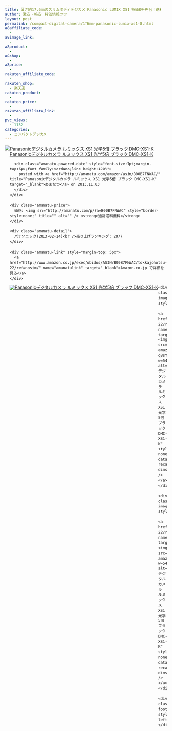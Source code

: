 ```yaml
---
title: 薄さ約17.6mmのスリムボディデジカメ Panasonic LUMIX XS1 特価8千円台！送料無料！
author: 激安・格安・特価情報ツウ
layout: post
permalink: /compact-digital-camera/176mm-panasonic-lumix-xs1-8.html
a8affiliate_code:
  - 
a8image_link:
  - 
a8product:
  - 
a8shop:
  - 
a8price:
  - 
rakuten_affiliate_code:
  - 
rakuten_shop:
  - 楽天店
rakuten_product:
  - 
rakuten_price:
  - 
rakuten_affiliate_link:
  - 
pvc_views:
  - 1132
categories:
  - コンパクトデジカメ
---
```

<div class="amanatu-box" style="margin-bottom:0px;">
  <div class="amanatu-image" style="float:left;">
    <a href="http://www.amazon.co.jp/exec/obidos/ASIN/B00B7FNWAC/tokkajohotsu-22/ref=nosim/" name="amanatulink" target="_blank"><img src="http://i2.wp.com/ecx.images-amazon.com/images/I/41YtnSoyiJL._SL160_.jpg?w=546" alt="Panasonicデジタルカメラ ルミックス XS1 光学5倍 ブラック DMC-XS1-K" style="border: none;" data-recalc-dims="1" /></a>
  </div>
  
  <div class="amanatu-info" style="float:left;margin-left:15px;line-height:120%">
    <div class="amanatu-name" style="margin-bottom:10px;line-height:120%">
      <a href="http://www.amazon.co.jp/exec/obidos/ASIN/B00B7FNWAC/tokkajohotsu-22/ref=nosim/" name="amanatulink" target="_blank">Panasonicデジタルカメラ ルミックス XS1 光学5倍 ブラック DMC-XS1-K</a> 
      
      <div class="amanatu-powered-date" style="font-size:7pt;margin-top:5px;font-family:verdana;line-height:120%">
        posted with <a href="http://amanatu.com/amazon/asin/B00B7FNWAC/" title="Panasonicデジタルカメラ ルミックス XS1 光学5倍 ブラック DMC-XS1-K" target="_blank">あまなつ</a> on 2013.11.03
      </div>
    </div>
    
    <div class="amanatu-price">
      価格: <img src="http://amanatu.com/p/?a=B00B7FNWAC" style="border-style:none;" title="" alt="" /> <strong>通常送料無料</strong>
    </div>
    
    <div class="amanatu-detail">
      パナソニック(2013-02-14)<br />売り上げランキング: 2077
    </div>
    
    <div class="amanatu-link" style="margin-top: 5px">
      <a href="http://www.amazon.co.jp/exec/obidos/ASIN/B00B7FNWAC/tokkajohotsu-22/ref=nosim/" name="amanatulink" target="_blank">Amazon.co.jp で詳細を見る</a>
    </div>
  </div>
  
  <div class="amanatu-footer" style="clear: left">
  </div>
  
  <div class="amanatu-imageset">
    <div class="amanatu-image" style="float:left;">
      <a href="http://www.amazon.co.jp/exec/obidos/ASIN/B00B7FNWAC/tokkajohotsu-22/ref=nosim/" name="amanatulink" target="_blank"><img src="http://i2.wp.com/ecx.images-amazon.com/images/I/417c9P3cp%2BL._AA160_.jpg?w=546" alt="Panasonicデジタルカメラ ルミックス XS1 光学5倍 ブラック DMC-XS1-K" style="border: none;" data-recalc-dims="1" /></a>
    </div>
    
    <div class="amanatu-image" style="float:left;">
      <a href="http://www.amazon.co.jp/exec/obidos/ASIN/B00B7FNWAC/tokkajohotsu-22/ref=nosim/" name="amanatulink" target="_blank"><img src="http://i1.wp.com/ecx.images-amazon.com/images/I/31ce-q8sYuL._AA160_.jpg?w=546" alt="Panasonicデジタルカメラ ルミックス XS1 光学5倍 ブラック DMC-XS1-K" style="border: none;" data-recalc-dims="1" /></a>
    </div>
    
    <div class="amanatu-image" style="float:left;">
      <a href="http://www.amazon.co.jp/exec/obidos/ASIN/B00B7FNWAC/tokkajohotsu-22/ref=nosim/" name="amanatulink" target="_blank"><img src="http://i2.wp.com/ecx.images-amazon.com/images/I/31H2Lln0OGL._AA160_.jpg?w=546" alt="Panasonicデジタルカメラ ルミックス XS1 光学5倍 ブラック DMC-XS1-K" style="border: none;" data-recalc-dims="1" /></a>
    </div>
    
    <div class="amanatu-footer" style="clear: left">
    </div>
  </div>
</div>